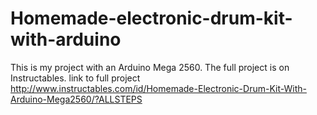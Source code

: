 # Homemade-electronic-drum-kit-with-arduino
This is my project with an Arduino Mega 2560. The full project is on Instructables.
link to full project http://www.instructables.com/id/Homemade-Electronic-Drum-Kit-With-Arduino-Mega2560/?ALLSTEPS

